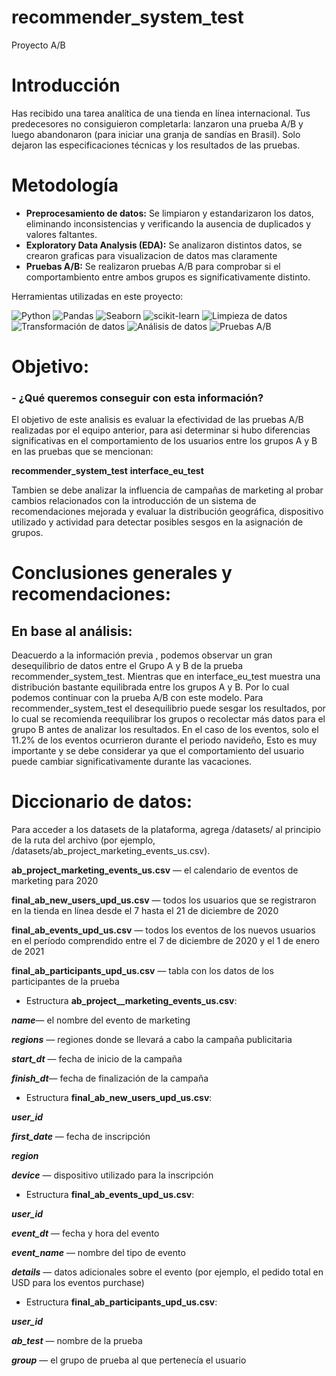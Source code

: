 # recommender_system_test
Proyecto A/B

# Introducción
Has recibido una tarea analítica de una tienda en línea internacional. Tus predecesores no consiguieron completarla: 
lanzaron una prueba A/B y luego abandonaron (para iniciar una granja de sandías en Brasil). Solo dejaron las especificaciones técnicas y los resultados de las pruebas.

# Metodología
- **Preprocesamiento de datos:** Se limpiaron y estandarizaron los datos, eliminando inconsistencias y verificando la ausencia de duplicados y valores faltantes.
- **Exploratory Data Analysis (EDA):** Se analizaron distintos datos, se crearon graficas para visualizacion de datos mas claramente
- **Pruebas A/B:** Se realizaron pruebas A/B para comprobar si el comportambiento entre ambos grupos es significativamente distinto.

Herramientas utilizadas en este proyecto:

![Python](https://img.shields.io/badge/python-357ebd?style=for-the-badge&logo=python&logoColor=white)
![Pandas](https://img.shields.io/badge/pandas-%23357ebd.svg?style=for-the-badge&logo=pandas&logoColor=white)
![Seaborn](https://img.shields.io/badge/Seaborn-357ebd?style=for-the-badge)
![scikit-learn](https://img.shields.io/badge/scikit--learn-%23357ebd.svg?style=for-the-badge&logo=scikit-learn&logoColor=white)
![Limpieza de datos](https://img.shields.io/badge/Limpieza_de_datos-295F98?style=for-the-badge)
![Transformación de datos](https://img.shields.io/badge/Transformación_de_datos-295F98?style=for-the-badge)
![Análisis de datos](https://img.shields.io/badge/Análisis_de_datos-295F98?style=for-the-badge)
![Pruebas A/B](https://img.shields.io/badge/A/B_Testing-orange)


# Objetivo:
### - ¿Qué queremos conseguir con esta información?
El objetivo de este analisis es evaluar la efectividad de las pruebas A/B realizadas por el equipo anterior, 
para asi determinar si hubo diferencias significativas en el comportamiento de los usuarios entre los grupos A y B en las pruebas que se mencionan:

**recommender_system_test**
**interface_eu_test**

Tambien se debe analizar la influencia de campañas de marketing al probar cambios relacionados con la introducción de un sistema de recomendaciones 
mejorada y evaluar la distribución geográfica, dispositivo utilizado y actividad para detectar posibles sesgos en la asignación de grupos.


# Conclusiones generales y recomendaciones:
## En base al análisis:
Deacuerdo a la información previa , podemos observar un gran desequilibrio de datos entre el Grupo A y B de la prueba recommender_system_test. 
Mientras que en interface_eu_test muestra una distribución bastante equilibrada entre los grupos A y B. Por lo cual podemos continuar con la prueba A/B con este modelo.
Para recommender_system_test el desequilibrio puede sesgar los resultados, por lo cual se recomienda reequilibrar los grupos o recolectar más datos para el grupo B antes de analizar los resultados. 
En el caso de los eventos, solo el 11.2% de los eventos ocurrieron durante el periodo navideño, Esto es muy importante y se debe considerar ya que el comportamiento del usuario puede cambiar significativamente durante las vacaciones.

# Diccionario de datos:

Para acceder a los datasets de la plataforma, agrega /datasets/ al principio de la ruta del archivo (por ejemplo, /datasets/ab_project_marketing_events_us.csv).

**ab_project_marketing_events_us.csv** — el calendario de eventos de marketing para 2020

**final_ab_new_users_upd_us.csv** — todos los usuarios que se registraron en la tienda en línea desde el 7 hasta el 21 de diciembre de 2020

**final_ab_events_upd_us.csv** — todos los eventos de los nuevos usuarios en el período comprendido entre el 7 de diciembre de 2020 y el 1 de enero de 2021

**final_ab_participants_upd_us.csv** — tabla con los datos de los participantes de la prueba

- Estructura **ab_project__marketing_events_us.csv**:

***name***— el nombre del evento de marketing

***regions*** — regiones donde se llevará a cabo la campaña publicitaria

***start_dt*** — fecha de inicio de la campaña

***finish_dt***— fecha de finalización de la campaña


- Estructura **final_ab_new_users_upd_us.csv**:

***user_id***

***first_date*** — fecha de inscripción

***region***

***device*** — dispositivo utilizado para la inscripción

- Estructura **final_ab_events_upd_us.csv**:

***user_id***

***event_dt*** — fecha y hora del evento

***event_name*** — nombre del tipo de evento

***details*** — datos adicionales sobre el evento (por ejemplo, el pedido total en USD para los eventos purchase)

- Estructura **final_ab_participants_upd_us.csv**:

***user_id***

***ab_test*** — nombre de la prueba

***group*** — el grupo de prueba al que pertenecía el usuario
